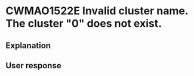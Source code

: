# CWMAO1522E Invalid cluster name. The cluster "0" does not exist.

## Explanation

## User response